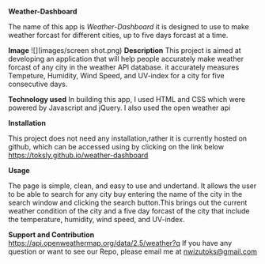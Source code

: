 <strong>Weather-Dashboard</strong>

The name of this app is <i>Weather-Dashboard</i> it is designed to use to make weather forcast for different cities, up to five days forcast at a time.

<strong>Image</strong>
![](images/screen shot.png)
<strong>Description</strong>
This project is aimed at developing an application that will help people accurately make weather forcast of any city in the weather API database. it accurately measures Tempeture, Humidity, Wind Speed, and UV-index for a city for five consecutive days.

<strong>Technology used</strong>
In building this app, I used HTML and CSS which were powered by Javascript and jQuery. I also used the open weather api

<strong>Installation</strong>

This project does not need any installation,rather it is currently hosted on github, which can be accessed using by clicking on the link below https://toksly.github.io/weather-dashboard

<strong>Usage</strong>

The page is simple, clean, and easy to use and undertand. It allows the user to be able to search for any city buy entering the name of the city in the search window and clicking the search button.This brings out the current weather condition of the city and a five day forcast of the city that include the temperature, humidity, wind speed, and UV-index.

<strong>Support and Contribution</strong>
https://api.openweathermap.org/data/2.5/weather?q
If you have any question or want to see our Repo, please email me at nwizutoks@gmail.com
